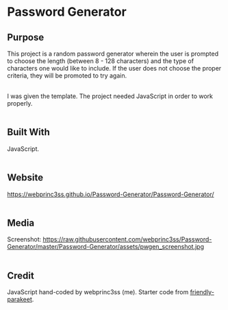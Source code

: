 <h1>Password Generator</h1>

<h2>Purpose</h2>
This project is a random password generator wherein the user is prompted to choose the length (between 8 - 128 characters) and the type of characters one would like to include.  If the user does not choose the proper criteria, they will be promoted to try again.<br><br>

I was given the template.  The project needed JavaScript in order to work properly.
<br><br>

<h2>Built With</h2>
JavaScript.
<br><br>

<h2>Website</h2>
<a href="https://webprinc3ss.github.io/Password-Generator/Password-Generator">https://webprinc3ss.github.io/Password-Generator/Password-Generator/</a>
<br><br>

<h2>Media</h2>
Screenshot: <a href="https://raw.githubusercontent.com/webprinc3ss/Password-Generator/master/Password-Generator/assets/pwgen_screenshot.jpg">https://raw.githubusercontent.com/webprinc3ss/Password-Generator/master/Password-Generator/assets/pwgen_screenshot.jpg</a>
<br><br>

<h2>Credit</h2>
JavaScript hand-coded by webprinc3ss (me).
Starter code from <a href="https://github.com/coding-boot-camp/friendly-parakeet">friendly-parakeet</a>.

